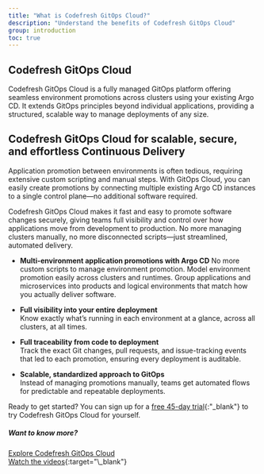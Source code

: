 ```yaml
---
title: "What is Codefresh GitOps Cloud?"
description: "Understand the benefits of Codefresh GitOps Cloud"
group: introduction
toc: true
---
```


## Codefresh GitOps Cloud
Codefresh GitOps Cloud is a fully managed GitOps platform offering seamless environment promotions across clusters using your existing Argo CD. It extends GitOps principles beyond individual applications, providing a structured, scalable way to manage deployments of any size. 

## Codefresh GitOps Cloud for scalable, secure, and effortless Continuous Delivery
Application promotion between environments is often tedious, requiring extensive custom scripting and manual steps. With GitOps Cloud, you can easily create promotions by connecting multiple existing Argo CD instances to a single control plane—no additional software required.

Codefresh GitOps Cloud makes it fast and easy to promote software changes securely, giving teams full visibility and control over how applications move from development to production. No more managing clusters manually, no more disconnected scripts—just streamlined, automated delivery.

* **Multi-environment application promotions with Argo CD**
  No more custom scripts to manage environment promotion. Model environment promotion easily across clusters and runtimes. Group applications and microservices into products and logical environments that match how you actually deliver software.

* **Full visibility into your entire deployment**  
  Know exactly what’s running in each environment at a glance, across all clusters, at all times.

* **Full traceability from code to deployment**  
  Track the exact Git changes, pull requests, and issue-tracking events that led to each promotion, ensuring every deployment is auditable.

* **Scalable, standardized approach to GitOps**  
  Instead of managing promotions manually, teams get automated flows for predictable and repeatable deployments.

Ready to get started? You can sign up for a [free 45-day trial](https://codefresh.io/codefresh-signup/){:"\_blank"} to try Codefresh GitOps Cloud for yourself. 

##### Want to know more?  
[Explore Codefresh GitOps Cloud]({{site.baseurl}}/docs/{{site.gitops_collection}}/introduction/explore-gitops-cloud-features/)  
[Watch the videos](https://www.youtube.com/playlist?list=PL8mgsmlx4BWUmxV9SnoekqFd3WHcNIDl_){:target="\_blank"}